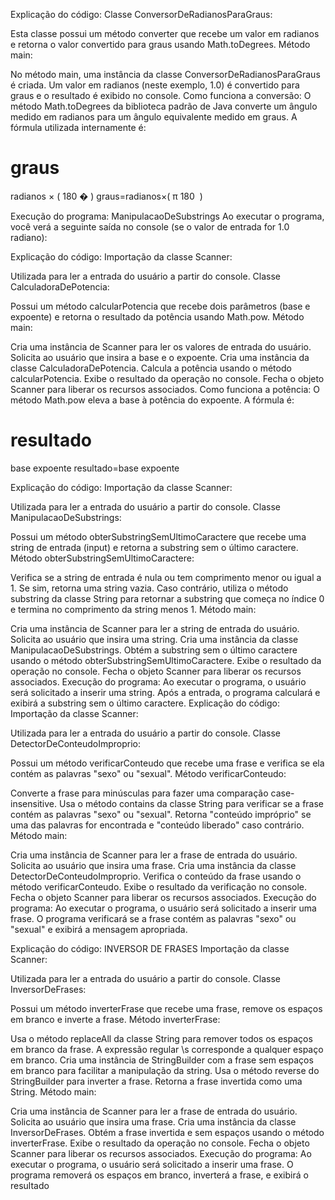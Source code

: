 Explicação do código:
Classe ConversorDeRadianosParaGraus:

Esta classe possui um método converter que recebe um valor em radianos e retorna o valor convertido para graus usando Math.toDegrees.
Método main:

No método main, uma instância da classe ConversorDeRadianosParaGraus é criada.
Um valor em radianos (neste exemplo, 1.0) é convertido para graus e o resultado é exibido no console.
Como funciona a conversão:
O método Math.toDegrees da biblioteca padrão de Java converte um ângulo medido em radianos para um ângulo equivalente medido em graus. A fórmula utilizada internamente é:

graus
=
radianos
×
(
180
�
)
graus=radianos×( 
π
180
​
 )

Execução do programa: ManipulacaoDeSubstrings
Ao executar o programa, você verá a seguinte saída no console (se o valor de entrada for 1.0 radiano):

Explicação do código:
Importação da classe Scanner:

Utilizada para ler a entrada do usuário a partir do console.
Classe CalculadoraDePotencia:

Possui um método calcularPotencia que recebe dois parâmetros (base e expoente) e retorna o resultado da potência usando Math.pow.
Método main:

Cria uma instância de Scanner para ler os valores de entrada do usuário.
Solicita ao usuário que insira a base e o expoente.
Cria uma instância da classe CalculadoraDePotencia.
Calcula a potência usando o método calcularPotencia.
Exibe o resultado da operação no console.
Fecha o objeto Scanner para liberar os recursos associados.
Como funciona a potência:
O método Math.pow eleva a base à potência do expoente. A fórmula é:

resultado
=
base
expoente
resultado=base 
expoente

Explicação do código:
Importação da classe Scanner:

Utilizada para ler a entrada do usuário a partir do console.
Classe ManipulacaoDeSubstrings:

Possui um método obterSubstringSemUltimoCaractere que recebe uma string de entrada (input) e retorna a substring sem o último caractere.
Método obterSubstringSemUltimoCaractere:

Verifica se a string de entrada é nula ou tem comprimento menor ou igual a 1. Se sim, retorna uma string vazia.
Caso contrário, utiliza o método substring da classe String para retornar a substring que começa no índice 0 e termina no comprimento da string menos 1.
Método main:

Cria uma instância de Scanner para ler a string de entrada do usuário.
Solicita ao usuário que insira uma string.
Cria uma instância da classe ManipulacaoDeSubstrings.
Obtém a substring sem o último caractere usando o método obterSubstringSemUltimoCaractere.
Exibe o resultado da operação no console.
Fecha o objeto Scanner para liberar os recursos associados.
Execução do programa:
Ao executar o programa, o usuário será solicitado a inserir uma string. Após a entrada, o programa calculará e exibirá a substring sem o último caractere.
Explicação do código:
Importação da classe Scanner:

Utilizada para ler a entrada do usuário a partir do console.
Classe DetectorDeConteudoImproprio:

Possui um método verificarConteudo que recebe uma frase e verifica se ela contém as palavras "sexo" ou "sexual".
Método verificarConteudo:

Converte a frase para minúsculas para fazer uma comparação case-insensitive.
Usa o método contains da classe String para verificar se a frase contém as palavras "sexo" ou "sexual".
Retorna "conteúdo impróprio" se uma das palavras for encontrada e "conteúdo liberado" caso contrário.
Método main:

Cria uma instância de Scanner para ler a frase de entrada do usuário.
Solicita ao usuário que insira uma frase.
Cria uma instância da classe DetectorDeConteudoImproprio.
Verifica o conteúdo da frase usando o método verificarConteudo.
Exibe o resultado da verificação no console.
Fecha o objeto Scanner para liberar os recursos associados.
Execução do programa:
Ao executar o programa, o usuário será solicitado a inserir uma frase. O programa verificará se a frase contém as palavras "sexo" ou "sexual" e exibirá a mensagem apropriada.

Explicação do código: INVERSOR DE FRASES
Importação da classe Scanner:

Utilizada para ler a entrada do usuário a partir do console.
Classe InversorDeFrases:

Possui um método inverterFrase que recebe uma frase, remove os espaços em branco e inverte a frase.
Método inverterFrase:

Usa o método replaceAll da classe String para remover todos os espaços em branco da frase. A expressão regular \\s corresponde a qualquer espaço em branco.
Cria uma instância de StringBuilder com a frase sem espaços em branco para facilitar a manipulação da string.
Usa o método reverse do StringBuilder para inverter a frase.
Retorna a frase invertida como uma String.
Método main:

Cria uma instância de Scanner para ler a frase de entrada do usuário.
Solicita ao usuário que insira uma frase.
Cria uma instância da classe InversorDeFrases.
Obtém a frase invertida e sem espaços usando o método inverterFrase.
Exibe o resultado da operação no console.
Fecha o objeto Scanner para liberar os recursos associados.
Execução do programa:
Ao executar o programa, o usuário será solicitado a inserir uma frase. O programa removerá os espaços em branco, inverterá a frase, e exibirá o resultado
